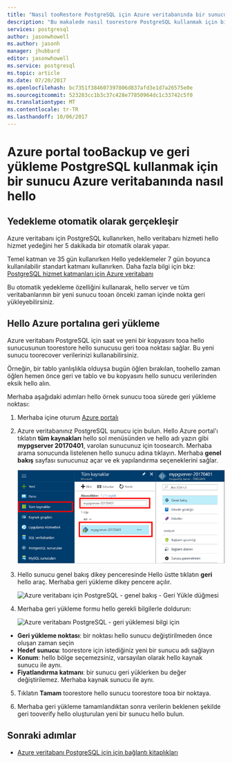 ```yaml
---
title: "Nasıl tooRestore PostgreSQL için Azure veritabanında bir sunucu | Microsoft Docs"
description: "Bu makalede nasıl toorestore PostgreSQL kullanmak için bir sunucu Azure veritabanındaki hello Azure portalı."
services: postgresql
author: jasonwhowell
ms.author: jasonh
manager: jhubbard
editor: jasonwhowell
ms.service: postgresql
ms.topic: article
ms.date: 07/20/2017
ms.openlocfilehash: bc7351f384607397806d837afd3e1d7a26575e0e
ms.sourcegitcommit: 523283cc1b3c37c428e77850964dc1c33742c5f0
ms.translationtype: MT
ms.contentlocale: tr-TR
ms.lasthandoff: 10/06/2017
---
```

# <a name="how-toobackup-and-restore-a-server-in-azure-database-for-postgresql-using-hello-azure-portal"></a>Azure portal tooBackup ve geri yükleme PostgreSQL kullanmak için bir sunucu Azure veritabanında nasıl hello

## <a name="backup-happens-automatically"></a>Yedekleme otomatik olarak gerçekleşir
Azure veritabanı için PostgreSQL kullanırken, hello veritabanı hizmeti hello hizmet yedeğini her 5 dakikada bir otomatik olarak yapar. 

Temel katman ve 35 gün kullanırken Hello yedeklemeler 7 gün boyunca kullanılabilir standart katmanı kullanırken. Daha fazla bilgi için bkz: [PostgreSQL hizmet katmanları için Azure veritabanı](concepts-service-tiers.md)

Bu otomatik yedekleme özelliğini kullanarak, hello server ve tüm veritabanlarının bir yeni sunucu tooan önceki zaman içinde nokta geri yükleyebilirsiniz.

## <a name="restore-in-hello-azure-portal"></a>Hello Azure portalına geri yükleme
Azure veritabanı PostgreSQL için saat ve yeni bir kopyasını tooa hello sunucusunun toorestore hello sunucusu geri tooa noktası sağlar. Bu yeni sunucu toorecover verilerinizi kullanabilirsiniz. 

Örneğin, bir tablo yanlışlıkla olduysa bugün öğlen bırakılan, toohello zaman öğlen hemen önce geri ve tablo ve bu kopyasını hello sunucu verilerinden eksik hello alın.

Merhaba aşağıdaki adımları hello örnek sunucu tooa sürede geri yükleme noktası:
1. Merhaba içine oturum [Azure portalı](https://portal.azure.com/)
2. Azure veritabanınız PostgreSQL sunucu için bulun. Hello Azure portal'ı tıklatın **tüm kaynakları** hello sol menüsünden ve hello adı yazın gibi **mypgserver 20170401**, varolan sunucunuz için toosearch. Merhaba arama sonucunda listelenen hello sunucu adına tıklayın. Merhaba **genel bakış** sayfası sunucunuz açar ve ek yapılandırma seçeneklerini sağlar.

   ![Azure portal - sunucunuz toolocate arama](media/postgresql-howto-restore-server-portal/1-locate.png)

3. Hello sunucu genel bakış dikey penceresinde Hello üstte tıklatın **geri** hello araç. Merhaba geri yükleme dikey pencere açılır.

   ![Azure veritabanı için PostgreSQL - genel bakış - Geri Yükle düğmesi](./media/postgresql-howto-restore-server-portal/2_server.png)

4. Merhaba geri yükleme formu hello gerekli bilgilerle doldurun:

   ![Azure veritabanı PostgreSQL - geri yüklemesi bilgi için ](./media/postgresql-howto-restore-server-portal/3_restore.png)
  - **Geri yükleme noktası**: bir noktası hello sunucu değiştirilmeden önce oluşan zaman seçin
  - **Hedef sunucu**: toorestore için istediğiniz yeni bir sunucu adı sağlayın
  - **Konum**: hello bölge seçemezsiniz, varsayılan olarak hello kaynak sunucu ile aynı.
  - **Fiyatlandırma katmanı**: bir sunucu geri yüklerken bu değer değiştirilemez. Merhaba kaynak sunucu ile aynı. 

5. Tıklatın **Tamam** toorestore hello sunucu toorestore tooa bir noktaya. 

6. Merhaba geri yükleme tamamlandıktan sonra verilerin beklenen şekilde geri tooverify hello oluşturulan yeni bir sunucu hello bulun.

## <a name="next-steps"></a>Sonraki adımlar
- [Azure veritabanı PostgreSQL için için bağlantı kitaplıkları](concepts-connection-libraries.md)
